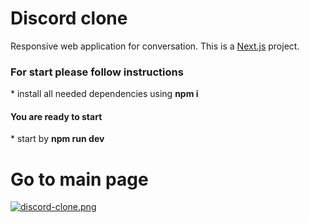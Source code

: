 # Discord clone
Responsive web application for conversation. This is a [Next.js](https://nextjs.org/) project.
</br>
<h3>For start please follow instructions </h3>
* install all needed dependencies using <b> npm i </b> <br/>
<h4>You are ready to start</h4>
* start by <b>npm run dev</b> </br>

# Go to main page
[![discord-clone.png](https://i.postimg.cc/gcHMF38Z/discord-clone.png)](https://postimg.cc/6TTVC2HW)

